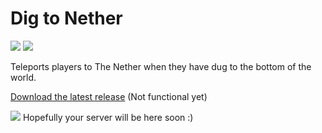# Dig to Nether
![](https://img.shields.io/github/repo-size/64Terabytes/DigToNetherPlugin?style=flat-square)
![](https://img.shields.io/github/license/64Terabytes/DigToNetherPlugin?style=flat-square)

Teleports players to The Nether when they have dug to the bottom of the world.

[Download the latest release](https://github.com/64Terabytes/DigToNetherPlugin/releases/) (Not functional yet)



[![](https://bstats.org/signatures/bukkit/Dig%20to%20Nether.svg)](https://bstats.org/plugin/bukkit/Dig%20to%20Nether/18585 "Dig to Nether on bStats")
Hopefully your server will be here soon :)
